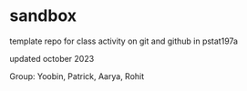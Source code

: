 # sandbox

template repo for class activity on git and github in pstat197a

updated october 2023

Group: Yoobin, Patrick, Aarya, Rohit